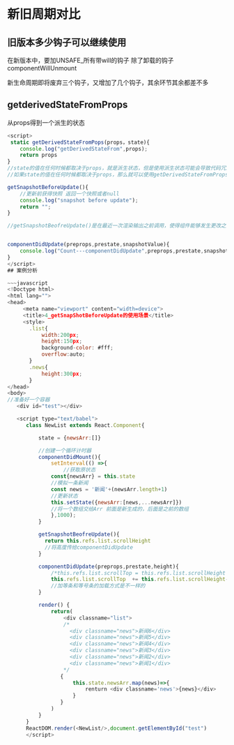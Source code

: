# 新旧周期对比

## 旧版本多少钩子可以继续使用

在新版本中，要加UNSAFE_所有带will的钩子  除了卸载的钩子componentWillUnmount

新生命周期即将废弃三个钩子，又增加了几个钩子，其余环节其余都差不多

## getderivedStateFromProps

从props得到一个派生的状态

~~~JavaScript
<script>
 static getDerivedStateFromPops(props，state){
    console.log("getDerivedStateFrom",props);
    return props
}
//state的值在任何时候都取决于props，就是派生状态，但是使用派生状态可能会导致代码冗余，组件难以维护
//如果state的值在任何时候都取决于props，那么就可以使用getDerivedStateFromProps

getSnapshotBeforeUpdate(){
    //更新前获得快照 返回一个快照或者null
    console.log("snapshot before update");
    return "";
}

//getSnapshotBeofreUpdate()是在最近一次渲染输出之前调用，使得组件能够发生更改之前从DOM中捕获一些信息，此生命周期的任何返回值将作为参数传递给copmonentDidUpdate()


componentDidUpdate(preprops,prestate,snapshotValue){
    console.log("Count---componentDidUpdate",preprops,prestate,snapshotValue);
}
</script>
## 案例分析

~~~javascript
<!Doctype html>
<html lang="">
<head>
     <meta name="viewport" content="width=device">
     <title>4_getSnapShotBeforeUpdate的使用场景</title>
     <style>
       .list{
           width:200px;
           height:150px;
           background-color: #fff;
           overflow:auto;
       }
       .news{
           height:300px;
       }
</head>
<body>
//准备好一个容器
   <div id="test"></div>

   <script type="text/babel">
      class NewList extends React.Component{

          state = {newsArr:[]}

          //创建一个循环计时器
          componentDidMount(){
              setInterval(() =>{
                  //获取原状态
              const{newsArr} = this.state
              //模拟一条新闻
              const news = '新闻'+(newsArr.length+1)
              //更新状态
              this.setState({newsArr:[news,...newsArr]})
              //将一个数组交给Arr 前面是新生成的，后面是之前的数组
              },1000);
          }

          getSnapshotBeofreUpdate(){
            return this.refs.list.scrollHeight
            //将高度传给componentDidUpdate
          }

          componentDidUpdate(preprops,prestate,height){
              /*this.refs.list.scrollTop = this.refs.list.scrollHeight - height;*/
              this.refs.list.scrollTop  += this.refs.list.scrollHeight-height;
              //加等条和等号条的加载方式是不一样的
          }

          render() {
              return(
                  <div classname="list">
                  /*
                    <div classname="news">新闻6</div>
                    <div classname="news">新闻5</div>
                    <div classname="news">新闻4</div>
                    <div classname="news">新闻3</div>
                    <div classname="news">新闻2</div>
                    <div classname="news">新闻1</div>
                  */
                 {
                     this.state.newsArr.map(news)=>{
                         renturn <div classname='news'>{news}</div>
                     }
                 }
              )
          }
      }
      ReactDOM.render(<NewList/>,document.getElementById("test")
      </script>
